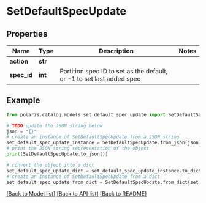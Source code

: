 <!--

 Licensed to the Apache Software Foundation (ASF) under one
 or more contributor license agreements.  See the NOTICE file
 distributed with this work for additional information
 regarding copyright ownership.  The ASF licenses this file
 to you under the Apache License, Version 2.0 (the
 "License"); you may not use this file except in compliance
 with the License.  You may obtain a copy of the License at

   http://www.apache.org/licenses/LICENSE-2.0

 Unless required by applicable law or agreed to in writing,
 software distributed under the License is distributed on an
 "AS IS" BASIS, WITHOUT WARRANTIES OR CONDITIONS OF ANY
 KIND, either express or implied.  See the License for the
 specific language governing permissions and limitations
 under the License.

-->
# SetDefaultSpecUpdate

## Properties

Name | Type | Description | Notes
------------ | ------------- | ------------- | -------------
**action** | **str** |  | 
**spec_id** | **int** | Partition spec ID to set as the default, or -1 to set last added spec | 

## Example

```python
from polaris.catalog.models.set_default_spec_update import SetDefaultSpecUpdate

# TODO update the JSON string below
json = "{}"
# create an instance of SetDefaultSpecUpdate from a JSON string
set_default_spec_update_instance = SetDefaultSpecUpdate.from_json(json)
# print the JSON string representation of the object
print(SetDefaultSpecUpdate.to_json())

# convert the object into a dict
set_default_spec_update_dict = set_default_spec_update_instance.to_dict()
# create an instance of SetDefaultSpecUpdate from a dict
set_default_spec_update_from_dict = SetDefaultSpecUpdate.from_dict(set_default_spec_update_dict)
```
[[Back to Model list]](../README.md#documentation-for-models) [[Back to API list]](../README.md#documentation-for-api-endpoints) [[Back to README]](../README.md)


